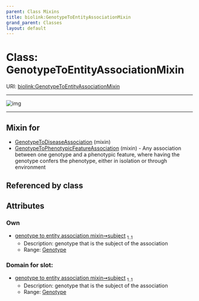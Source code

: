 ```yaml
---
parent: Class Mixins
title: biolink:GenotypeToEntityAssociationMixin
grand_parent: Classes
layout: default
---
```


# Class: GenotypeToEntityAssociationMixin




URI: [biolink:GenotypeToEntityAssociationMixin](https://w3id.org/biolink/vocab/GenotypeToEntityAssociationMixin)


---

![img](https://yuml.me/diagram/nofunky;dir:TB/class/[Genotype]%3Csubject%201..1-%20[GenotypeToEntityAssociationMixin],[GenotypeToPhenotypicFeatureAssociation]uses%20-.-%3E[GenotypeToEntityAssociationMixin],[GenotypeToDiseaseAssociation]uses%20-.-%3E[GenotypeToEntityAssociationMixin],[GenotypeToPhenotypicFeatureAssociation],[GenotypeToDiseaseAssociation],[Genotype])

---


## Mixin for

 * [GenotypeToDiseaseAssociation](GenotypeToDiseaseAssociation.md) (mixin) 
 * [GenotypeToPhenotypicFeatureAssociation](GenotypeToPhenotypicFeatureAssociation.md) (mixin)  - Any association between one genotype and a phenotypic feature, where having the genotype confers the phenotype, either in isolation or through environment

## Referenced by class


## Attributes


### Own

 * [genotype to entity association mixin➞subject](genotype_to_entity_association_mixin_subject.md)  <sub>1..1</sub>
     * Description: genotype that is the subject of the association
     * Range: [Genotype](Genotype.md)

### Domain for slot:

 * [genotype to entity association mixin➞subject](genotype_to_entity_association_mixin_subject.md)  <sub>1..1</sub>
     * Description: genotype that is the subject of the association
     * Range: [Genotype](Genotype.md)
